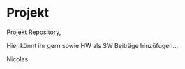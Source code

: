 # Projekt

Projekt Repository, 

Hier könnt ihr gern sowie HW als SW Beiträge hinzüfugen...

Nicolas


